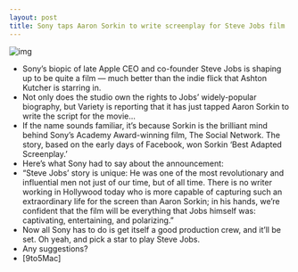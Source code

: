 ```yaml
---
layout: post
title: Sony taps Aaron Sorkin to write screenplay for Steve Jobs film
---
```

![img](http://media.idownloadblog.com/wp-content/uploads/2011/12/steve-jobs.jpg)
* Sony’s biopic of late Apple CEO and co-founder Steve Jobs is shaping up to be quite a film — much better than the indie flick that Ashton Kutcher is starring in.
* Not only does the studio own the rights to Jobs’ widely-popular biography, but Variety is reporting that it has just tapped Aaron Sorkin to write the script for the movie…
* If the name sounds familiar, it’s because Sorkin is the brilliant mind behind Sony’s Academy Award-winning film, The Social Network. The story, based on the early days of Facebook, won Sorkin ‘Best Adapted Screenplay.’
* Here’s what Sony had to say about the announcement:
* “Steve Jobs’ story is unique: He was one of the most revolutionary and influential men not just of our time, but of all time. There is no writer working in Hollywood today who is more capable of capturing such an extraordinary life for the screen than Aaron Sorkin; in his hands, we’re confident that the film will be everything that Jobs himself was: captivating, entertaining, and polarizing.”
* Now all Sony has to do is get itself a good production crew, and it’ll be set. Oh yeah, and pick a star to play Steve Jobs.
* Any suggestions?
* [9to5Mac]

